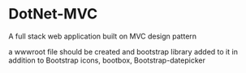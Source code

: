 # DotNet-MVC
A full stack web application built on MVC design pattern

a wwwroot file should be created and bootstrap library added to it in addition to
Bootstrap icons,
bootbox,
Bootstrap-datepicker

